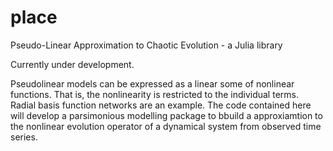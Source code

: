 # place
Pseudo-Linear Approximation to Chaotic Evolution - a Julia library

Currently under development. 

Pseudolinear models can be expressed as a linear some of nonlinear functions. That is, the nonlinearity is restricted to the individual terms. Radial basis function networks are an example. The code contained here will develop a parsimonious modelling package to bbuild a approxiamtion to the nonlinear evolution operator of a dynamical system from observed time series. 